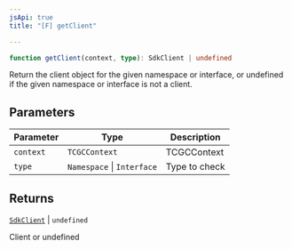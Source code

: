 ```yaml
---
jsApi: true
title: "[F] getClient"

---
```

```ts
function getClient(context, type): SdkClient | undefined
```

Return the client object for the given namespace or interface, or undefined if the given namespace or interface is not a client.

## Parameters

| Parameter | Type | Description |
| ------ | ------ | ------ |
| `context` | `TCGCContext` | TCGCContext |
| `type` | `Namespace` \| `Interface` | Type to check |

## Returns

[`SdkClient`](../interfaces/SdkClient.md) \| `undefined`

Client or undefined
